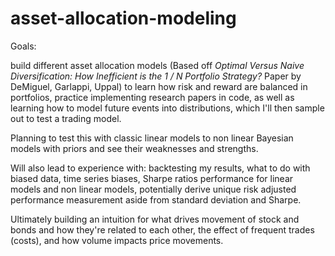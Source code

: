 # asset-allocation-modeling

Goals: 

build different asset allocation models (Based off _Optimal Versus Naive Diversification: How Inefficient is the 1 / N Portfolio Strategy?_ Paper by DeMiguel, Garlappi, Uppal) to learn how risk and reward are balanced in portfolios, practice implementing research papers in code, as well as learning how to model future events into distributions, which I'll then sample out to test a trading model. 

Planning to test this with classic linear models to non linear Bayesian models with priors and see their weaknesses and strengths.

Will also lead to experience with: backtesting my results, what to do with biased data, time series biases, Sharpe ratios performance for linear models and non linear models, potentially derive unique risk adjusted performance measurement aside from standard deviation and Sharpe.

Ultimately building an intuition for what drives movement of stock and bonds and how they're related to each other, the effect of frequent trades (costs), and how volume impacts price movements.
